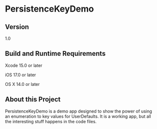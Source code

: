 # PersistenceKeyDemo

## Version

1.0

## Build and Runtime Requirements

Xcode 15.0 or later

iOS 17.0 or later

OS X 14.0 or later


## About this Project

PersistenceKeyDemo is a demo app designed to show the power of using an enumeration to key values for UserDefaults.  It is a working app, but all the interesting stuff happens in the code files.
